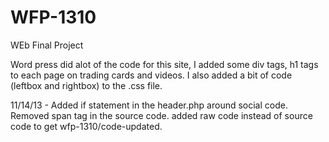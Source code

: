 WFP-1310
========

WEb Final Project

Word press did alot of the code for this site, I added some div tags, h1 tags to each page on trading cards and videos. 
I also added a bit of code (leftbox and rightbox) to the .css file.


11/14/13 - Added if statement in the header.php around social code. Removed span tag in the source code.
           added raw code instead of source code to get wfp-1310/code-updated. 

